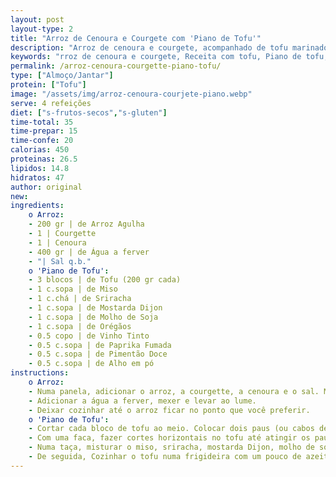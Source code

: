 ```yaml
---
layout: post
layout-type: 2
title: "Arroz de Cenoura e Courgete com 'Piano de Tofu'"
description: "Arroz de cenoura e courgete, acompanhado de tofu marinado e dourado"
keywords: "rroz de cenoura e courgete, Receita com tofu, Piano de tofu, Arroz saudável, Receita de arroz com legumes, Arroz com tofu, Tofu com sriracha, Receita de arroz vegano, Tofu marinado, Tofu na airfryer"
permalink: /arroz-cenoura-courgette-piano-tofu/
type: ["Almoço/Jantar"]
protein: ["Tofu"]
image: "/assets/img/arroz-cenoura-courjete-piano.webp"
serve: 4 refeições
diet: ["s-frutos-secos","s-gluten"]
time-total: 35
time-prepar: 15
time-confe: 20
calorias: 450
proteinas: 26.5
lipidos: 14.8
hidratos: 47
author: original
new:
ingredients:
    o Arroz:
    - 200 gr | de Arroz Agulha
    - 1 | Courgette
    - 1 | Cenoura
    - 400 gr | de Água a ferver
    - "| Sal q.b."
    o 'Piano de Tofu':
    - 3 blocos | de Tofu (200 gr cada)
    - 1 c.sopa | de Miso
    - 1 c.chá | de Sriracha
    - 1 c.sopa | de Mostarda Dijon
    - 1 c.sopa | de Molho de Soja
    - 1 c.sopa | de Orégãos
    - 0.5 copo | de Vinho Tinto
    - 0.5 c.sopa | de Paprika Fumada
    - 0.5 c.sopa | de Pimentão Doce
    - 0.5 c.sopa | de Alho em pó
instructions:
    o Arroz:
    - Numa panela, adicionar o arroz, a courgette, a cenoura e o sal. Misturar bem.
    - Adicionar a água a ferver, mexer e levar ao lume.
    - Deixar cozinhar até o arroz ficar no ponto que você preferir.
    o 'Piano de Tofu':
    - Cortar cada bloco de tofu ao meio. Colocar dois paus (ou cabos de colheres de pau) na bancada um de cada lado e o tofu entre eles.
    - Com uma faca, fazer cortes horizontais no tofu até atingir os paus, de modo a não cortar totalmente o tofu. Depois, virar o tofu ao contrário e fazer cortes diagonais, criando um efeito de acordeão.
    - Numa taça, misturar o miso, sriracha, mostarda Dijon, molho de soja, orégãos, vinho tinto, paprika fumada, pimentão doce e alho em pó. Colocar o tofu neste molho a marinar, durante uns 20 minutos.
    - De seguida, Cozinhar o tofu numa frigideira com um pouco de azeite até dourar de todos os lados ou, alternativamente, fazer na airfryer a 180º por 12 minutos.
---
```


